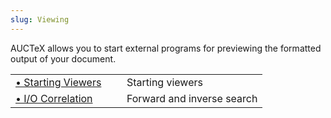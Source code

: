 ```yaml
---
slug: Viewing
---
```


AUCTeX allows you to start external programs for previewing the formatted output of your document.

|                                          |    |                            |
| :--------------------------------------- | -- | :------------------------- |
| [• Starting Viewers](Starting-Viewers)   |    | Starting viewers           |
| [• I/O Correlation](I_002fO-Correlation) |    | Forward and inverse search |
